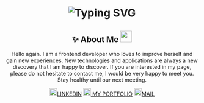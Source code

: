 <!--![Your SVG Image](dynamic_header.svg)-->

<div align="center">
    <h1>
        <img src="https://readme-typing-svg.herokuapp.com?font=Jetbrains+mono&size=40&duration=3000&color=4FC7C7&center=true&vCenter=true&width=435&lines=Hi+my+friend👋🏻;I'm+Sularada;This+is+my+Github;" alt="Typing SVG"/>
    </h1>
</div>
<h2 align="center">✨ About Me <img height="30" src="https://raw.githubusercontent.com/innng/innng/master/assets/kyubey.gif"> </h2>

<p align="center">
    Hello again. I am a frontend developer who loves to improve herself and gain new experiences. New technologies and applications are always a new discovery that I am happy to         
    discover. If you are interested in my page, please do not hesitate to contact me, I would be very happy to meet you. Stay healthy until our next meeting.
</p>
<div align="center">
    <a href="https://www.linkedin.com/in/kadriye-demirci-3676b8203/"><img height="20" src="https://cdn2.iconfinder.com/data/icons/social-aquiocons/512/Aquicon-Linkedin.png" alt="Linkedin" style="color:red;">LINKEDIN</a>
    <a href="https://www.linkedin.com/in/kadriye-demirci-3676b8203/">
        <img height="20" src="https://cdn2.iconfinder.com/data/icons/social-media-iconez/64/Dribbble-512.png" alt="Portfolio">
        MY PORTFOLIO</a>
     <a href="https://www.linkedin.com/in/kadriye-demirci-3676b8203/"><img height="20"  src="https://cdn2.iconfinder.com/data/icons/custom-ios-14-1/60/Gmail-512.png" alt="mail">MAIL</a>
</div>
<!--
**Sularada/Sularada** is a ✨ _special_ ✨ repository because its `README.md` (this file) appears on your GitHub profile.

Here are some ideas to get you started:

- 🔭 I’m currently working on ...
- 🌱 I’m currently learning ...
- 👯 I’m looking to collaborate on ...
- 🤔 I’m looking for help with ...
- 💬 Ask me about ...
- 📫 How to reach me: ...
- 😄 Pronouns: ...
- ⚡ Fun fact: ...
-->
